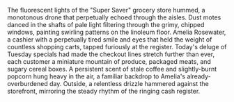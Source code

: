 The fluorescent lights of the "Super Saver" grocery store hummed, a monotonous drone that perpetually echoed through the aisles.  Dust motes danced in the shafts of pale light filtering through the grimy, chipped windows, painting swirling patterns on the linoleum floor.  Amelia Rosewater, a cashier with a perpetually tired smile and eyes that held the weight of countless shopping carts, tapped furiously at the register.  Today's deluge of Tuesday specials had made the checkout lines stretch further than ever, each customer a miniature mountain of produce, packaged meats, and sugary cereal boxes.  A persistent scent of stale coffee and slightly-burnt popcorn hung heavy in the air, a familiar backdrop to Amelia's already-overburdened day.  Outside, a relentless drizzle hammered against the storefront, mirroring the steady rhythm of the ringing cash register.
